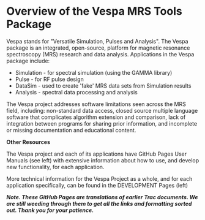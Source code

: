 #  Overview of the Vespa MRS Tools Package

Vespa stands for "Versatile Simulation, Pulses and Analysis". The Vespa package is an integrated, open-source, platform for magnetic resonance spectroscopy (MRS) research and data analysis. Applications in the Vespa package include:

- Simulation - for spectral simulation (using the GAMMA library)
- Pulse - for RF pulse design
- DataSim - used to create 'fake' MRS data sets from Simulation results
- Analysis - spectral data processing and analysis

The Vespa project addresses software limitations seen across the MRS field, including: non-standard data access, closed source multiple language software that complicates algorithm extension and comparison, lack of integration between programs for sharing prior information, and incomplete or missing documentation and educational content.


**Other Resources**

The Vespa project and each of its applications have GitHub Pages User Manuals (see left) with extensive information about how to use, and develop new functionality, for each application. 

More technical information for the Vespa Project as a whole, and for each application specifically, can be found in the DEVELOPMENT Pages (left)

**_Note. These GitHub Pages are translations of earlier Trac documents. We are still weeding through them to get all the links and formatting sorted out.  Thank you for your patience._**